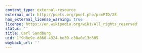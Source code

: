 ```yaml
---
content_type: external-resource
external_url: http://poets.org/poet.php/prmPID/28
has_external_license_warning: true
license: https://en.wikipedia.org/wiki/All_rights_reserved
status: ''
title: Carl Sandburg
uid: 1f9d8e9e-d860-4324-be39-e38a0e13d305
wayback_url: ''
---
```

